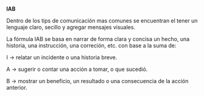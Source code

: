 **IAB**

Dentro de los tips de comunicación mas comunes se encuentran el tener un lenguaje claro, secillo y agregar mensajes visuales.

La fórmula IAB se basa en narrar de forma clara y concisa un hecho, una historia, una instrucción, una correción, etc. con base a la suma de:

I -> relatar un incidente o una historia breve.

A -> sugerir o contar una acción a tomar, o que sucedió.

B -> mostrar un beneficio, un resultado o una consecuencia de la acción anterior.

